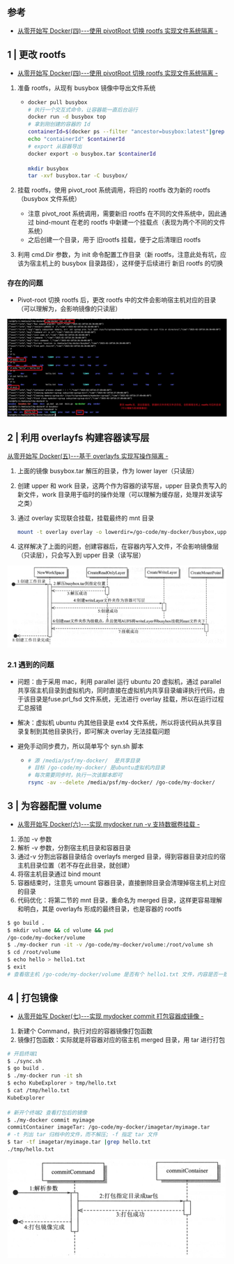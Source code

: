 ## 参考

- [从零开始写 Docker(四)---使用 pivotRoot 切换 rootfs 实现文件系统隔离 -](https://www.lixueduan.com/posts/docker/mydocker/04-change-rootfs-by-pivot-root/)



## 1 | 更改 rootfs

- [从零开始写 Docker(四)---使用 pivotRoot 切换 rootfs 实现文件系统隔离 -](https://www.lixueduan.com/posts/docker/mydocker/04-change-rootfs-by-pivot-root/)

1. 准备 rootfs，从现有 busybox 镜像中导出文件系统

   - ``` sh
     docker pull busybox
     # 执行一个交互式命令，让容器能一直后台运行
     docker run -d busybox top
     # 拿到刚创建的容器的 Id
     containerId=$(docker ps --filter "ancestor=busybox:latest"|grep -v IMAGE|awk '{print $1}')
     echo "containerId" $containerId
     # export 从容器导出
     docker export -o busybox.tar $containerId
     
     mkdir busybox
     tar -xvf busybox.tar -C busybox/
     ```

2. 挂载 rootfs，使用 pivot_root 系统调用，将旧的 rootfs 改为新的 rootfs（busybox 文件系统）

   - 注意 pivot_root 系统调用，需要新旧 rootfs 在不同的文件系统中，因此通过 bind-mount 在老的 rootfs 中新建一个挂载点（表现为两个不同的文件系统）
   - 之后创建一个目录，用于 旧rootfs 挂载，便于之后清理旧 rootfs 

3. 利用 cmd.Dir 参数，为 init 命令配置工作目录（新 rootfs，注意此处有坑，应该为宿主机上的 busybox 目录路径），这样便于后续进行 新旧 rootfs 的切换

### 存在的问题

- Pivot-root 切换 rootfs 后，更改 rootfs 中的文件会影响宿主机对应的目录（可以理解为，会影响镜像的只读层）

![pivot-root存在的问题](imgs/2-构造镜像/pivot-root存在的问题.png)



## 2 | 利用 overlayfs 构建容器读写层

[从零开始写 Docker(五)---基于 overlayfs 实现写操作隔离 -](https://www.lixueduan.com/posts/docker/mydocker/05-isolate-operate-by-overlayfs/)

1. 上面的镜像 busybox.tar 解压的目录，作为 lower layer（只读层）

2. 创建 upper 和 work 目录，这两个作为容器的读写层，upper 目录负责写入的新文件，work 目录用于临时的操作处理（可以理解为缓存层，处理并发读写之类）

3. 通过 overlay 实现联合挂载，挂载最终的 mnt 目录

   ``` sh
   mount -t overlay overlay -o lowerdir=/go-code/my-docker/busybox,upperdir=/go-code/my-docker/upper,workdir=/go-code/my-docker/work /go-code/my-docker/mnt
   ```

4. 这样解决了上面的问题，创建容器后，在容器内写入文件，不会影响镜像层（只读层），只会写入到 upper 目录（读写层）

![overlayfs代码逻辑](imgs/2-构造镜像/overlayfs代码逻辑.png)

### 2.1 遇到的问题

- 问题：由于采用 mac，利用 parallel 运行 ubuntu 20 虚拟机，通过 parallel 共享宿主机目录到虚拟机内，同时直接在虚拟机内共享目录编译执行代码，由于该目录是fuse.prl_fsd 文件系统，无法进行 overlay 挂载，所以在运行过程汇总报错

- 解决：虚拟机 ubuntu 内其他目录是 ext4 文件系统，所以将该代码从共享目录复制到其他目录执行，即可解决 overlay 无法挂载问题

- 避免手动同步费力，所以简单写个 syn.sh 脚本

  - ``` sh
    # 源 /media/psf/my-docker/  是共享目录
    # 目标 /go-code/my-docker/ 是ubuntu虚拟机内目录
    # 每次需要同步时，执行一次该脚本即可
    rsync -av --delete /media/psf/my-docker/ /go-code/my-docker/
    ```



## 3 | 为容器配置 volume

- [从零开始写 Docker(六)---实现 mydocker run -v 支持数据卷挂载 -](https://www.lixueduan.com/posts/docker/mydocker/06-volume-by-bind-mount/)

1. 添加 -v 参数
2. 解析 -v 参数，分割宿主机目录和容器目录
3. 通过-v 分割出容器目录结合 overlayfs merged 目录，得到容器目录对应的宿主机目录位置（若不存在此目录，就创建）
4. 将宿主机目录通过 bind mount 
5. 容器结束时，注意先 umount 容器目录，直接删除目录会清理掉宿主机上对应的目录
6. 代码优化：将第二节的 mnt 目录，重命名为 merged 目录，这样更容易理解和明白，其是 overlayfs 形成的最终目录，也是容器的 rootfs

``` sh
$ go build .
$ mkdir volume && cd volume && pwd
/go-code/my-docker/volume
$ ./my-docker run -it -v /go-code/my-docker/volume:/root/volume sh
$ cd /root/volume 
$ echo hello > hello1.txt
$ exit
# 查看宿主机 /go-code/my-docker/volume 是否有个 hello1.txt 文件，内容是否一致，一致就符合要求
```



## 4 | 打包镜像

- [从零开始写 Docker(七)---实现 mydocker commit 打包容器成镜像 -](https://www.lixueduan.com/posts/docker/mydocker/07-mydocker-commit/)

1. 新建个 Command，执行对应的容器镜像打包函数
2. 镜像打包函数：实际就是将容器对应的宿主机 merged 目录，用 tar 进行打包

``` sh
# 开启终端1
$ ./sync.sh
$ go build .
$ ./my-docker run -it sh
$ echo KubeExplorer > tmp/hello.txt
$ cat /tmp/hello.txt
KubeExplorer

# 新开个终端2 查看打包后的镜像
$ ./my-docker commit myimage
commitContainer imageTar: /go-code/my-docker/imagetar/myimage.tar
# -t 列出 tar 归档中的文件，而不解压; -f 指定 tar 文件
$ tar -tf imagetar/myimage.tar |grep hello.txt
./tmp/hello.txt
```

![容器打包成镜像逻辑](imgs/2-构造镜像/容器打包成镜像逻辑.png)